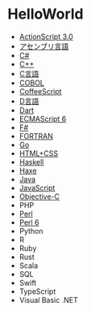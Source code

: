 # HelloWorld

* [ActionScript 3.0](https://github.com/TakashiNishimura/HelloWorld/tree/master/ActionScript/README.md)
* [アセンブリ言語](https://github.com/TakashiNishimura/HelloWorld/tree/master/Assembly/README.md)
* [C#](https://github.com/TakashiNishimura/HelloWorld/blob/master/C%23/README.md)
* [C++](https://github.com/TakashiNishimura/HelloWorld/blob/master/C%2B%2B/README.md)
* [C言語](https://github.com/TakashiNishimura/HelloWorld/blob/master/C/README.md)
* [COBOL](https://github.com/TakashiNishimura/HelloWorld/tree/master/COBOL/README.md)
* [CoffeeScript](https://github.com/TakashiNishimura/HelloWorld/blob/master/CoffeeScript/README.md)
* [D言語](https://github.com/TakashiNishimura/HelloWorld/blob/master/D/README.md)
* [Dart](https://github.com/TakashiNishimura/HelloWorld/blob/master/Dart/README.md)
* [ECMAScript 6](https://github.com/TakashiNishimura/HelloWorld/blob/master/ECMAScript6/README.md)
* [F#](https://github.com/TakashiNishimura/HelloWorld/blob/master/F%23/README.md)
* [FORTRAN](https://github.com/TakashiNishimura/HelloWorld/blob/master/FORTLAN/README.md)
* [Go](https://github.com/TakashiNishimura/HelloWorld/blob/master/Go/README.md)
* [HTML+CSS](https://github.com/TakashiNishimura/HelloWorld/blob/master/HTML/README.md)
* [Haskell](https://github.com/TakashiNishimura/HelloWorld/blob/master/Haskell/README.md)
* [Haxe](https://github.com/TakashiNishimura/HelloWorld/blob/master/Haxe/README.md)
* [Java](https://github.com/TakashiNishimura/HelloWorld/blob/master/Java/README.md)
* [JavaScript](https://github.com/TakashiNishimura/HelloWorld/blob/master/JavaScript/README.md)
* [Objective-C](https://github.com/TakashiNishimura/HelloWorld/blob/master/ObjectiveC/README.md)
* PHP
* [Perl](https://github.com/TakashiNishimura/HelloWorld/blob/master/Perl/README.md)
* [Perl 6](https://github.com/TakashiNishimura/HelloWorld/blob/master/Perl6/README.md)
* Python
* R
* Ruby
* Rust
* Scala
* SQL
* Swift
* TypeScript
* Visual Basic .NET
